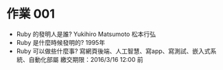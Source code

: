 # 作業 001
* Ruby 的發明人是誰?
Yukihiro Matsumoto 松本行弘
* Ruby 是什麼時候發明的?
1995年
* Ruby 可以做些什麼事?
寫網頁後端、人工智慧、寫app、寫測試、嵌入式系統、自動化部屬
繳交期限：2016/3/16 12:00 前
